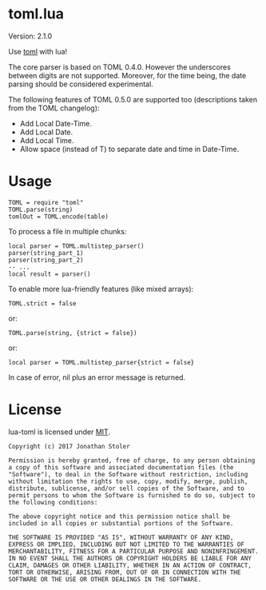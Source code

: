 # toml.lua

Version: 2.1.0

Use [toml](https://github.com/toml-lang/toml) with lua!

The core parser is based on TOML 0.4.0. However the underscores between digits
are not supported. Moreover, for the time being, the date parsing should be
considered experimental.

The following features of TOML 0.5.0 are supported too (descriptions taken from
the TOML changelog):

- Add Local Date-Time.
- Add Local Date.
- Add Local Time.
- Allow space (instead of T) to separate date and time in Date-Time.

# Usage

	TOML = require "toml"
	TOML.parse(string)
	tomlOut = TOML.encode(table)

To process a file in multiple chunks:

	local parser = TOML.multistep_parser()
	parser(string_part_1)
	parser(string_part_2)
	-- ...
	local result = parser()

To enable more lua-friendly features (like mixed arrays):

	TOML.strict = false

or:

	TOML.parse(string, {strict = false})

or:

	local parser = TOML.multistep_parser{strict = false}

In case of error, nil plus an error message is returned.

<span></span>

# License

lua-toml is licensed under [MIT](https://opensource.org/licenses/MIT).

```
Copyright (c) 2017 Jonathan Stoler

Permission is hereby granted, free of charge, to any person obtaining a copy of this software and associated documentation files (the "Software"), to deal in the Software without restriction, including without limitation the rights to use, copy, modify, merge, publish, distribute, sublicense, and/or sell copies of the Software, and to permit persons to whom the Software is furnished to do so, subject to the following conditions:

The above copyright notice and this permission notice shall be included in all copies or substantial portions of the Software.

THE SOFTWARE IS PROVIDED "AS IS", WITHOUT WARRANTY OF ANY KIND, EXPRESS OR IMPLIED, INCLUDING BUT NOT LIMITED TO THE WARRANTIES OF MERCHANTABILITY, FITNESS FOR A PARTICULAR PURPOSE AND NONINFRINGEMENT. IN NO EVENT SHALL THE AUTHORS OR COPYRIGHT HOLDERS BE LIABLE FOR ANY CLAIM, DAMAGES OR OTHER LIABILITY, WHETHER IN AN ACTION OF CONTRACT, TORT OR OTHERWISE, ARISING FROM, OUT OF OR IN CONNECTION WITH THE SOFTWARE OR THE USE OR OTHER DEALINGS IN THE SOFTWARE.
```
